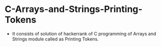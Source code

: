 # C-Arrays-and-Strings-Printing-Tokens
- It consists of solution of hackerrank of C programming of Arrays and Strings module called as Printing Tokens.
